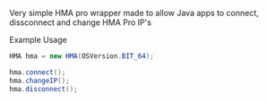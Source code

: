 Very simple HMA pro wrapper made to allow Java apps to connect, dissconnect and change HMA Pro IP's

Example Usage

```java
HMA hma = new HMA(OSVersion.BIT_64);

hma.connect();
hma.changeIP();
hma.disconnect();
```
